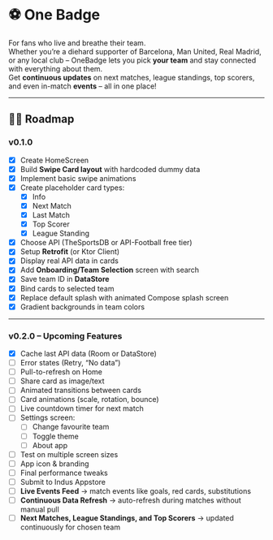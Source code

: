 # ⚽ One Badge

For fans who live and breathe their team.  
Whether you’re a diehard supporter of Barcelona, Man United, Real Madrid, or any local club – OneBadge lets you pick **your team** and stay connected with everything about them.  
Get **continuous updates** on next matches, league standings, top scorers, and even in-match **events** – all in one place!  

---

## 📌🎢 Roadmap

### **v0.1.0**
- [x] Create HomeScreen  
- [x] Build **Swipe Card layout** with hardcoded dummy data  
- [x] Implement basic swipe animations  
- [x] Create placeholder card types:  
  - [x] Info  
  - [x] Next Match  
  - [x] Last Match  
  - [x] Top Scorer  
  - [x] League Standing  
- [x] Choose API (TheSportsDB or API-Football free tier)  
- [x] Setup **Retrofit** (or Ktor Client)  
- [x] Display real API data in cards  
- [x] Add **Onboarding/Team Selection** screen with search  
- [x] Save team ID in **DataStore**  
- [x] Bind cards to selected team  
- [x] Replace default splash with animated Compose splash screen  
- [x] Gradient backgrounds in team colors  

---

### **v0.2.0 – Upcoming Features**
- [x] Cache last API data (Room or DataStore)  
- [ ] Error states (Retry, “No data”)  
- [ ] Pull-to-refresh on Home  
- [ ] Share card as image/text  
- [ ] Animated transitions between cards  
- [ ] Card animations (scale, rotation, bounce)  
- [ ] Live countdown timer for next match  
- [ ] Settings screen:  
  - [ ] Change favourite team  
  - [ ] Toggle theme  
  - [ ] About app  
- [ ] Test on multiple screen sizes  
- [ ] App icon & branding  
- [ ] Final performance tweaks  
- [ ] Submit to Indus Appstore  
- [ ] **Live Events Feed** → match events like goals, red cards, substitutions  
- [ ] **Continuous Data Refresh** → auto-refresh during matches without manual pull  
- [ ] **Next Matches, League Standings, and Top Scorers** → updated continuously for chosen team  
